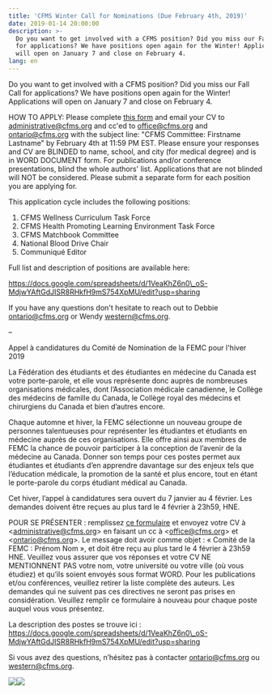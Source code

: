 ```yaml
---
title: 'CFMS Winter Call for Nominations (Due February 4th, 2019)'
date: 2019-01-14 20:00:00
description: >-
  Do you want to get involved with a CFMS position? Did you miss our Fall Call
  for applications? We have positions open again for the Winter! Applications
  will open on January 7 and close on February 4.
lang: en
---
```


Do you want to get involved with a CFMS position? Did you miss our Fall Call for applications? We have positions open again for the Winter! Applications will open on January 7 and close on February 4.

HOW TO APPLY: Please complete [this form](https://docs.google.com/forms/d/e/1FAIpQLSe2_VhOhj8x3VekI4I4vmO99whxHJBpF5k3txxSKqyQtBbFyA/viewform) and email your CV to [administrative@cfms.org](administrative@cfms.org) and cc'ed to [office@cfms.org](office@cfms.org) and [ontario@cfms.org](ontario@cfms.org) with the subject line: "CFMS Committee: Firstname Lastname" by February 4th at 11:59 PM EST. Please ensure your responses and CV are BLINDED to name, school, and city (for medical degree) and is in WORD DOCUMENT form. For publications and/or conference presentations, blind the whole authors' list. Applications that are not blinded will NOT be considered. Please submit a separate form for each position you are applying for.

This application cycle includes the following positions:

1. CFMS Wellness Curriculum Task Force
2. CFMS Health Promoting Learning Environment Task Force
3. CFMS Matchbook Committee
4. National Blood Drive Chair
5. Communiqu&eacute; Editor

Full list and description of positions are available here:&nbsp;

https://docs.google.com/spreadsheets/d/1VeaKhZ6n0\_oS-MdjwYAftGdJISR8RHkfH9mS754XpMU/edit?usp=sharing&nbsp;

If you have any questions don't hesitate to reach out to Debbie [ontario@cfms.org](ontario@cfms.org) or Wendy [western@cfms.org](western@cfms.org).

–

Appel &agrave; candidatures du Comit&eacute; de Nomination de la FEMC pour l'hiver 2019

La F&eacute;d&eacute;ration des &eacute;tudiants et des &eacute;tudiantes en m&eacute;decine du Canada est votre porte-parole, et elle vous repr&eacute;sente donc aupr&egrave;s de nombreuses organisations m&eacute;dicales, dont l’Association m&eacute;dicale canadienne, le Coll&egrave;ge des m&eacute;decins de famille du Canada, le Coll&egrave;ge royal des m&eacute;decins et chirurgiens du Canada et bien d’autres encore.&nbsp;

Chaque automne et hiver, la FEMC s&eacute;lectionne un nouveau groupe de personnes talentueuses pour repr&eacute;senter les &eacute;tudiantes et &eacute;tudiants en m&eacute;decine aupr&egrave;s de ces organisations. Elle offre ainsi aux membres de FEMC la chance de pouvoir participer &agrave; la conception de l’avenir de la m&eacute;decine au Canada. Donner son temps pour ces postes permet aux &eacute;tudiantes et &eacute;tudiants d’en apprendre davantage sur des enjeux tels que l’&eacute;ducation m&eacute;dicale, la promotion de la sant&eacute; et plus encore, tout en &eacute;tant le porte-parole du corps &eacute;tudiant m&eacute;dical au Canada.&nbsp;

Cet hiver, l’appel &agrave; candidatures sera ouvert du 7 janvier au 4 f&eacute;vrier. Les demandes doivent &ecirc;tre re&ccedil;ues au plus tard le 4 f&eacute;vrier &agrave; 23h59, HNE.&nbsp;

POUR SE PR&Eacute;SENTER : remplissez&nbsp;[ce formulaire](https://docs.google.com/forms/d/e/1FAIpQLSeP1P7u2IgfkJwqeHfvVo_NzMj8Wdi5olS8wzDSOuyDK2XmAA/viewform)&nbsp;et envoyez votre CV &agrave; &lt;administrative@cfms.org&gt; en faisant un cc &agrave; &lt;office@cfms.org&gt; et &lt;ontario@cfms.org&gt;. Le message doit avoir comme objet : &laquo; Comit&eacute; de la FEMC : Pr&eacute;nom Nom &raquo;, et doit &ecirc;tre re&ccedil;u au plus tard le 4 f&eacute;vrier &agrave; 23h59 HNE. Veuillez vous assurer que vos r&eacute;ponses et votre CV NE MENTIONNENT PAS votre nom, votre universit&eacute; ou votre ville (o&ugrave; vous &eacute;tudiez) et qu’ils soient envoy&eacute;s sous format WORD. Pour les publications et/ou conf&eacute;rences, veuillez retirer la liste compl&egrave;te des auteurs. Les demandes qui ne suivent pas ces directives ne seront pas prises en consid&eacute;ration. Veuillez remplir ce formulaire &agrave; nouveau pour chaque poste auquel vous vous pr&eacute;sentez.&nbsp;

La description des postes se trouve ici : https://docs.google.com/spreadsheets/d/1VeaKhZ6n0\_oS-MdjwYAftGdJISR8RHkfH9mS754XpMU/edit?usp=sharing&nbsp;

Si vous avez des questions, n’h&eacute;sitez pas &agrave; contacter ontario@cfms.org ou western@cfms.org.

![](/uploads/winter-call-2.jpeg)![](/uploads/winter-call-french-1.png)